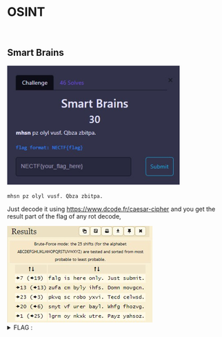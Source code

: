 # OSINT

<br>

## Smart Brains
<img src="../img/26.jpg" width="400">

`mhsn pz olyl vusf. Qbza zbitpa.`

Just decode it using https://www.dcode.fr/caesar-cipher and you get the result part of the flag of any rot decode,

<img src="../img/27.jpg">

<details>
  <summary>FLAG :</summary>
  
  `NECTF{falg}`

</details>